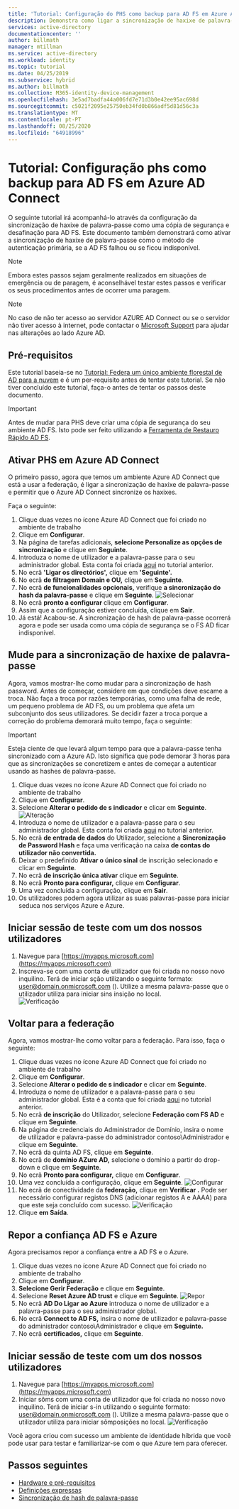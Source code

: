 ```yaml
---
title: 'Tutorial: Configuração do PHS como backup para AD FS em Azure AD Connect / Microsoft Docs'
description: Demonstra como ligar a sincronização de haxixe de palavra-passe como uma cópia de segurança e para o AD FS.
services: active-directory
documentationcenter: ''
author: billmath
manager: mtillman
ms.service: active-directory
ms.workload: identity
ms.topic: tutorial
ms.date: 04/25/2019
ms.subservice: hybrid
ms.author: billmath
ms.collection: M365-identity-device-management
ms.openlocfilehash: 3e5ad7badfa44a006fd7e71d3b0e42ee95ac698d
ms.sourcegitcommit: c5021f2095e25750eb34fd0b866adf5d81d56c3a
ms.translationtype: MT
ms.contentlocale: pt-PT
ms.lasthandoff: 08/25/2020
ms.locfileid: "64918996"
---
```

# <a name="tutorial--setting-up-phs-as-backup-for-ad-fs-in-azure-ad-connect"></a>Tutorial: Configuração phs como backup para AD FS em Azure AD Connect

O seguinte tutorial irá acompanhá-lo através da configuração da sincronização de haxixe de palavra-passe como uma cópia de segurança e desafinação para AD FS.  Este documento também demonstrará como ativar a sincronização de haxixe de palavra-passe como o método de autenticação primária, se a AD FS falhou ou se ficou indisponível.

>[!NOTE] 
>Embora estes passos sejam geralmente realizados em situações de emergência ou de paragem, é aconselhável testar estes passos e verificar os seus procedimentos antes de ocorrer uma paragem.

>[!NOTE]
>No caso de não ter acesso ao servidor AZURE AD Connect ou se o servidor não tiver acesso à internet, pode contactar o [Microsoft Support](https://support.microsoft.com/en-us/contactus/) para ajudar nas alterações ao lado Azure AD.

## <a name="prerequisites"></a>Pré-requisitos
Este tutorial baseia-se no [Tutorial: Federa um único ambiente florestal de AD para a nuvem](tutorial-federation.md) e é um per-requisito antes de tentar este tutorial.  Se não tiver concluído este tutorial, faça-o antes de tentar os passos deste documento.

>[!IMPORTANT]
>Antes de mudar para PHS deve criar uma cópia de segurança do seu ambiente AD FS.  Isto pode ser feito utilizando a [Ferramenta de Restauro Rápido AD FS](https://docs.microsoft.com/windows-server/identity/ad-fs/operations/ad-fs-rapid-restore-tool#how-to-use-the-tool).

## <a name="enable-phs-in-azure-ad-connect"></a>Ativar PHS em Azure AD Connect
O primeiro passo, agora que temos um ambiente Azure AD Connect que está a usar a federação, é ligar a sincronização de haxixe de palavra-passe e permitir que o Azure AD Connect sincronize os haxixes.

Faça o seguinte:

1.  Clique duas vezes no ícone Azure AD Connect que foi criado no ambiente de trabalho
2.  Clique em **Configurar**.
3.  Na página de tarefas adicionais, **selecione Personalize as opções de sincronização** e clique em **Seguinte**.
4.  Introduza o nome de utilizador e a palavra-passe para o seu administrador global.  Esta conta foi criada [aqui](tutorial-federation.md#create-a-global-administrator-in-azure-ad) no tutorial anterior.
5.  No ecrã **'Ligar os directórios',** clique em **'Seguinte'.**
6.  No ecrã **de filtragem Domain e OU,** clique em **Seguinte**.
7.  No ecrã **de funcionalidades opcionais,** verifique **a sincronização do hash da palavra-passe** e clique em **Seguinte**.
![Selecionar](media/tutorial-phs-backup/backup1.png)</br>
8.  No ecrã **pronto a configurar** clique em **Configurar**.
9.  Assim que a configuração estiver concluída, clique em **Sair**.
10. Já está!  Acabou-se.  A sincronização de hash de palavra-passe ocorrerá agora e pode ser usada como uma cópia de segurança se o FS AD ficar indisponível.

## <a name="switch-to-password-hash-synchronization"></a>Mude para a sincronização de haxixe de palavra-passe
Agora, vamos mostrar-lhe como mudar para a sincronização de hash password. Antes de começar, considere em que condições deve escame a troca. Não faça a troca por razões temporárias, como uma falha de rede, um pequeno problema de AD FS, ou um problema que afeta um subconjunto dos seus utilizadores. Se decidir fazer a troca porque a correção do problema demorará muito tempo, faça o seguinte:

> [!IMPORTANT]
> Esteja ciente de que levará algum tempo para que a palavra-passe tenha sincronizado com a Azure AD.  Isto significa que pode demorar 3 horas para que as sincronizações se concretizem e antes de começar a autenticar usando as hashes de palavra-passe.

1. Clique duas vezes no ícone Azure AD Connect que foi criado no ambiente de trabalho
2.  Clique em **Configurar**.
3.  Selecione **Alterar o pedido de s indicador** e clicar em **Seguinte**.
![Alteração](media/tutorial-phs-backup/backup2.png)</br>
4.  Introduza o nome de utilizador e a palavra-passe para o seu administrador global.  Esta conta foi criada [aqui](tutorial-federation.md#create-a-global-administrator-in-azure-ad) no tutorial anterior.
5.  No ecrã **de entrada de dados** do Utilizador, selecione a **Sincronização de Password Hash** e faça uma verificação na caixa **de contas do utilizador não convertida.**  
6.  Deixar o predefinido **Ativar o único sinal** de inscrição selecionado e clicar em **Seguinte**.
7.  No ecrã **de inscrição única ativar** clique em **Seguinte**.
8.  No ecrã **Pronto para configurar,** clique em **Configurar**.
9.  Uma vez concluída a configuração, clique em **Sair**.
10. Os utilizadores podem agora utilizar as suas palavras-passe para iniciar seduca nos serviços Azure e Azure.

## <a name="test-signing-in-with-one-of-our-users"></a>Iniciar sessão de teste com um dos nossos utilizadores

1. Navegue para [https://myapps.microsoft.com](https://myapps.microsoft.com)
2. Inscreva-se com uma conta de utilizador que foi criada no nosso novo inquilino.  Terá de iniciar sção utilizando o seguinte formato: user@domain.onmicrosoft.com (). Utilize a mesma palavra-passe que o utilizador utiliza para iniciar sins insição no local.</br>
   ![Verificação](media/tutorial-password-hash-sync/verify1.png)</br>

## <a name="switch-back-to-federation"></a>Voltar para a federação
Agora, vamos mostrar-lhe como voltar para a federação.  Para isso, faça o seguinte:

1.  Clique duas vezes no ícone Azure AD Connect que foi criado no ambiente de trabalho
2.  Clique em **Configurar**.
3.  Selecione **Alterar o pedido de s indicador** e clicar em **Seguinte**.
4.  Introduza o nome de utilizador e a palavra-passe para o seu administrador global.  Esta é a conta que foi criada [aqui](tutorial-federation.md#create-a-global-administrator-in-azure-ad) no tutorial anterior.
5.  No ecrã **de inscrição** do Utilizador, selecione **Federação com FS AD** e clique em **Seguinte**.  
6. Na página de credenciais do Administrador de Domínio, insira o nome de utilizador e palavra-passe do administrador contoso\Administrador e clique em **Seguinte.**
7. No ecrã da quinta AD FS, clique em **Seguinte**.
8. No ecrã de **domínio AZure AD,** selecione o domínio a partir do drop-down e clique em **Seguinte**.
9. No ecrã **Pronto para configurar,** clique em **Configurar**.
10. Uma vez concluída a configuração, clique em **Seguinte**.
![Configurar](media/tutorial-phs-backup/backup4.png)</br>
11. No ecrã de conectividade da **federação,** clique em **Verificar .**  Pode ser necessário configurar registos DNS (adicionar registos A e AAAA) para que este seja concluído com sucesso.
![Verificação](media/tutorial-phs-backup/backup5.png)</br>
12. Clique **em Saída**.

## <a name="reset-the-ad-fs-and-azure-trust"></a>Repor a confiança AD FS e Azure
Agora precisamos repor a confiança entre a AD FS e o Azure.

1.  Clique duas vezes no ícone Azure AD Connect que foi criado no ambiente de trabalho
2.  Clique em **Configurar**.
3.  **Selecione Gerir Federação** e clique em **Seguinte**.
4.  Selecione **Reset Azure AD trust** e clique em **Seguinte**.
![Repor](media/tutorial-phs-backup/backup6.png)</br>
5.  No ecrã **AD Do Ligar ao Azure** introduza o nome de utilizador e a palavra-passe para o seu administrador global.
6.  No ecrã **Connect to AD FS,** insira o nome de utilizador e palavra-passe do administrador contoso\Administrador e clique em **Seguinte.**
7.  No ecrã **certificados,** clique em **Seguinte**.

## <a name="test-signing-in-with-one-of-our-users"></a>Iniciar sessão de teste com um dos nossos utilizadores

1.  Navegue para [https://myapps.microsoft.com](https://myapps.microsoft.com)
2. Iniciar sôms com uma conta de utilizador que foi criada no nosso novo inquilino.  Terá de iniciar s-in utilizando o seguinte formato: user@domain.onmicrosoft.com (). Utilize a mesma palavra-passe que o utilizador utiliza para iniciar sômposições no local.
![Verificação](media/tutorial-password-hash-sync/verify1.png)

Você agora criou com sucesso um ambiente de identidade híbrida que você pode usar para testar e familiarizar-se com o que Azure tem para oferecer.

## <a name="next-steps"></a>Passos seguintes


- [Hardware e pré-requisitos](how-to-connect-install-prerequisites.md) 
- [Definições expressas](how-to-connect-install-express.md)
- [Sincronização de hash de palavra-passe](how-to-connect-password-hash-synchronization.md)

